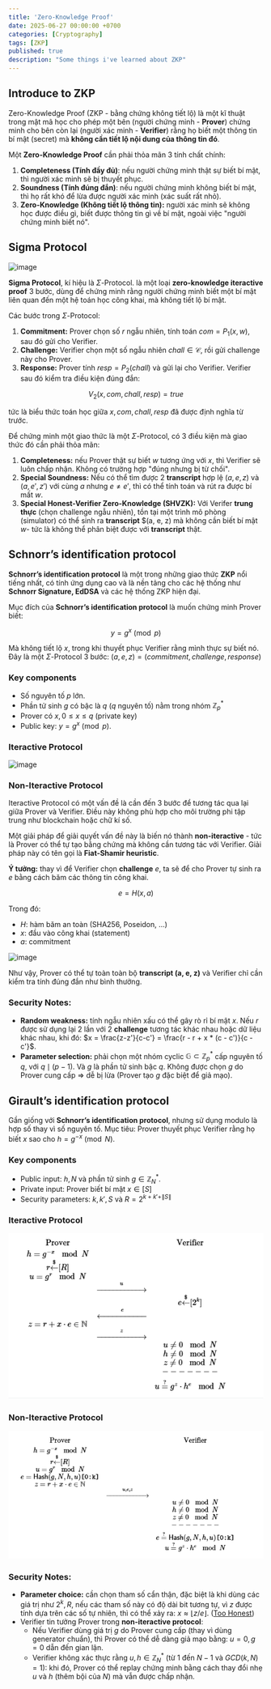 ```yaml
---
title: 'Zero-Knowledge Proof'
date: 2025-06-27 00:00:00 +0700
categories: [Cryptography]
tags: [ZKP]
published: true
description: "Some things i've learned about ZKP"
---
```


## Introduce to ZKP

Zero-Knowledge Proof (ZKP - bằng chứng không tiết lộ) là một kĩ thuật trong mật mã học cho phép một bên (người chứng minh - **Prover**) chứng minh cho bên còn lại (người xác minh - **Verifier**) rằng họ biết một thông tin bí mật (secret) mà **không cần tiết lộ nội dung của thông tin đó**.

Một **Zero-Knowledge Proof** cần phải thỏa mãn 3 tính chất chính:
1. **Completeness (Tính đầy đủ)**: nếu người chứng minh thật sự biết bí mật, thì người xác minh sẽ bị thuyết phục.
2. **Soundness (Tính đúng đắn)**: nếu người chứng minh không biết bí mật, thì họ rất khó để lừa được người xác minh (xác suất rất nhỏ).
3. **Zero-Knowledge (Không tiết lộ thông tin):** người xác minh sẽ không học được điều gì, biết được thông tin gì về bí mật, ngoài việc "người chứng minh biết nó".

## Sigma Protocol

![image](https://www.researchgate.net/publication/371253135/figure/fig1/AS:11431281201926615@1698662692543/The-structure-of-a-general-sigma-protocol.png)

**Sigma Protocol**, kí hiệu là $\Sigma$-Protocol. là một loại **zero-knowledge iteractive proof** 3 bước, dùng để chứng minh rằng người chứng minh biết một bí mật liên quan đến một hệ toán học công khai, mà không tiết lộ bí mật.

Các bước trong $\Sigma$-Protocol:
1. **Commitment:** Prover chọn số $r$ ngẫu nhiên, tính toán $com = P_1(x, w)$, sau đó gửi cho Verifier.
2. **Challenge:** Verifier chọn một số ngẫu nhiên $chall \in \mathcal{C}$, rồi gửi challenge này cho Prover.
3. **Response:** Prover tính $resp = P_2(chall)$ và gửi lại cho Verifier. Verifier sau đó kiểm tra điều kiện đúng đắn:

$$
V_2(x, com, chall, resp) = true
$$

tức là biểu thức toán học giữa $x, com, chall, resp$ đã được định nghĩa từ trước.


Để chứng minh một giao thức là một $\Sigma$-Protocol, có 3 điều kiện mà giao thức đó cần phải thỏa mãn:
1. **Completeness:** nếu Prover thật sự biết $w$ tương ứng với $x$, thì Verifier sẽ luôn chấp nhận. Không có trường hợp "đúng nhưng bị từ chối".
2. **Special Soundness:** Nếu có thể tìm được 2 **transcript** hợp lệ $(a, e, z)$ và $(a, e', z')$ với cùng $a$ nhưng $e \ne e'$, thì có thể tính toán và rút ra được bí mất $w$.
3. **Special Honest-Verifier Zero-Knowledge (SHVZK):** Với Verifer **trung thực** (chọn challenge ngẫu nhiên), tồn tại một trình mô phòng (simulator) có thể sinh ra **transcript** $(a, e, z) mà không cần biết bí mật $w$- tức là không thể phân biệt được với **transcript** thật.

## Schnorr’s identification protocol

**Schnorr’s identification protocol** là một trong những giao thức **ZKP** nổi tiếng nhất, có tính ứng dụng cao và là nền tảng cho các hệ thống như **Schnorr Signature, EdDSA** và các hệ thống ZKP hiện đại.

Mục đích của **Schnorr’s identification protocol** là muốn chứng minh Prover biết:

$$
y = g^x \pmod p
$$

Mà không tiết lộ $x$, trong khi thuyết phục Verifier rằng mình thực sự biết nó.
Đây là một $\Sigma$-Protocol 3 bước: $(a, e, z) = (commitment,challenge,response)$

### Key components
- Số nguyên tố $p$ lớn.
- Phần tử sinh $g$ có bậc là $q$ ($q$ nguyên tố) nằm trong nhóm $\mathbb{Z}_p^*$
- Prover có $x, 0 \le x \le q$ (private key)
- Public key: $y = g^x \pmod p$.

### Iteractive Protocol

![image](https://hackmd.io/_uploads/H1VJnxnUJx.png)

### Non-Iteractive Protocol

Iteractive Protocol có một vấn đề là cần đến 3 bước để tương tác qua lại giữa Prover và Verifier. Điều này không phù hợp cho môi trường phi tập trung như blockchain hoặc chữ kí số.

Một giải pháp để giải quyết vấn đề này là biến nó thành **non-iteractive** - tức là Prover có thể tự tạo bằng chứng mà không cần tương tác với Verifier. Giải pháp này có tên gọi là **Fiat-Shamir heuristic**.

**Ý tưởng:** thay vì để Verifier chọn **challenge** $e$, ta sẽ để cho Prover tự sinh ra $e$ bằng cách băm các thông tin công khai.

$$
e = H(x, a)
$$

Trong đó:
- $H$: hàm băm an toàn (SHA256, Poseidon, ...)
- $x$: đầu vào công khai (statement)
- $a$: commitment

![image](https://hackmd.io/_uploads/HJYjpe38kg.png)

Như vậy, Prover có thể tự toàn toàn bộ **transcript (a, e, z)** và Verifier chỉ cần kiểm tra tính đúng đắn như bình thưởng.

### Security Notes:
- **Random weakness:** tính ngẫu nhiên xấu có thể gây rò rỉ bí mật $x$. Nếu $r$ được sử dụng lại 2 lần với 2 **challenge** tương tác khác nhau hoặc dữ liệu khác nhau, khi đó: $x = \frac{z-z'}{c-c'} = \frac{r - r + x * (c - c')}{c - c'}$.
- **Parameter selection:** phải chọn một nhóm cyclic $\mathbb{G} \subset \mathbb{Z}_p^*$ cấp nguyên tố $q$, với $q \mid (p - 1)$. Và $g$ là phần tử sinh bậc $q$. Không được chọn $g$ do Prover cung cấp => dễ bị lừa (Prover tạo $g$ đặc biệt để giả mạo).

## Girault’s identification protocol

Gần giống với **Schnorr’s identification protocol**, nhưng sử dụng modulo là hợp số thay vì số nguyên tố. Mục tiêu: Prover thuyết phục Verifier rằng họ biết $x$ sao cho $h = g^{-x} \pmod N$.

### Key components
- Public input: $h, N$ và phần tử sinh $g \in \mathbb{Z}_N^*$.
- Private input: Prover biết bí mật $x \in [S]$
- Security parameters: $k, k', S$ và $R = 2^{k+k'+\|S\|}$

### Iteractive Protocol

![image](/assets/img/1.png)

### Non-Iteractive Protocol

![alt text](/assets/img/2.png)

### Security Notes:
- **Parameter choice:** cần chọn tham số cẩn thận, đặc biệt là khi dùng các giá trị như $2^k, R$, nếu các tham số này có độ dài bit tương tự, vì $z$ được tính dựa trên các số tự nhiên, thì có thể xảy ra: $x \approx \lfloor z/e \rfloor$. ([Too Honest](https://cryptohack.org/challenges/zkp/))
- Verifier tin tưởng Prover trong **non-iteractive protocol**:
  - Nếu Verifier dùng giá trị $g$ do Prover cung cấp (thay vì dùng generator chuẩn), thì Prover có thể dễ dàng giả mạo bằng: $u = 0, g = 0$ dẫn đến gian lận.
  - Verifier không xác thực rằng $u,h \in \mathbb{Z}_N^*$ (từ $1$ đến $N-1$ và $GCD(k, N) = 1$): khi đó, Prover có thể replay chứng minh bằng cách thay đổi nhẹ $u$ và $h$ (thêm bội của $N$) mà vẫn được chấp nhận.